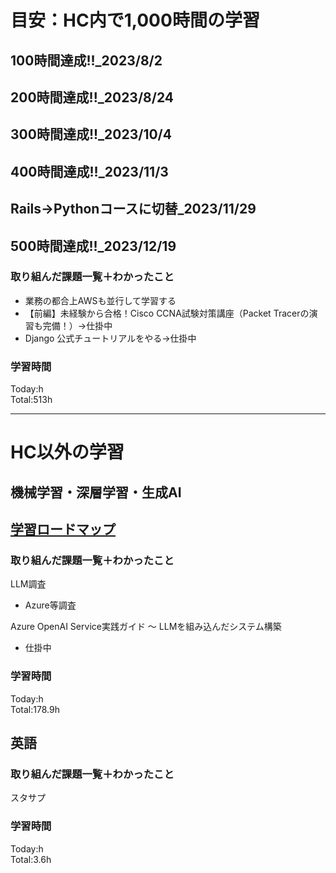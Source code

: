 # 目安：HC内で1,000時間の学習
## 100時間達成!!_2023/8/2
## 200時間達成!!_2023/8/24
## 300時間達成!!_2023/10/4
## 400時間達成!!_2023/11/3
## Rails→Pythonコースに切替_2023/11/29
## 500時間達成!!_2023/12/19

### 取り組んだ課題一覧＋わかったこと
- 業務の都合上AWSも並行して学習する
- 【前編】未経験から合格！Cisco CCNA試験対策講座（Packet Tracerの演習も完備！）→仕掛中
- Django 公式チュートリアルをやる→仕掛中

### 学習時間
Today:h<br>
Total:513h

------------------------------------------
# HC以外の学習
## 機械学習・深層学習・生成AI
## [学習ロードマップ](https://github.com/sousou1216/machine_learning/tree/main)
### 取り組んだ課題一覧＋わかったこと
LLM調査
- Azure等調査

Azure OpenAI Service実践ガイド ～ LLMを組み込んだシステム構築
- 仕掛中

### 学習時間
Today:h<br>
Total:178.9h

## 英語
### 取り組んだ課題一覧＋わかったこと
スタサプ

### 学習時間
Today:h<br>
Total:3.6h
